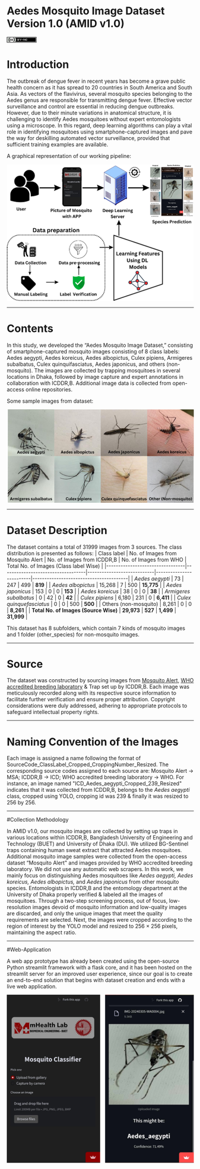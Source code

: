 # Aedes Mosquito Image Dataset Version 1.0 (AMID v1.0)

![License](cc.png)

# Introduction

The outbreak of dengue fever in recent years has become a grave public health concern as it has spread to 20 countries in South America and South Asia. As vectors of the flavivirus, several mosquito species belonging to the Aedes genus are responsible for transmitting dengue fever. Effective vector surveillance and control are essential in reducing dengue outbreaks. However, due to their minute variations in anatomical structure, it is challenging to identify Aedes mosquitoes without expert entomologists using a microscope. In this regard, deep learning algorithms can play a vital role in identifying mosquitoes using smartphone-captured images and pave the way for deskilling automated vector surveillance, provided that sufficient training examples are available. 

A graphical representation of our working pipeline: <br />

![Working pipleine](workflow.png)

* * *

# Contents

In this study, we developed the “Aedes Mosquito Image Dataset,” consisting of smartphone-captured mosquito images consisting of 8 class labels: Aedes aegypti, Aedes koreicus, Aedes albopictus, Culex pipiens, Armigeres subalbatus, Culex quinquifasciatus, Aedes japonicus, and others (non-mosquito). The images are collected by trapping mosquitoes in several locations in Dhaka, followed by image capture and expert annotations in collaboration with ICDDR,B. Additional image data is collected from open-access online repositories. 

Some sample images from dataset: <br />

![Sample Images](sampleimages.png)

* * *

# Dataset Description

The dataset contains a total of 31999 images from 3 sources. The class distribution is presented as follows:
| Class label                     | No. of Images from Mosquito Alert | No. of Images from ICDDR,B | No. of Images from WHO | Total No. of Images (Class label Wise) |
|---------------------------------|-----------------------------------|----------------------------|-------------------------|----------------------------------------|
| *Aedes aegypti*                   | 73                                | 247                        | 499                     | **819**                                    |
| *Aedes albopictus*                | 15,268                            | 7                          | 500                     | **15,775**                                 |
| *Aedes japonicus*                 | 153                               | 0                          | 0                       | **153**                                    |
| *Aedes koreicus*                  | 38                                | 0                          | 0                       | **38**                                     |
| *Armigeres subalbatus*            | 0                                 | 42                         | 0                       | **42**                                     |
| *Culex pipiens*                   | 6,180                             | 231                        | 0                       | **6,411**                                  |
| *Culex quinquefasciatus*          | 0                                 | 0                          | 500                     | **500**                                    |
| Others (non-mosquito)           | 8,261                             | 0                          | 0                       | **8,261**                                  |
| **Total No. of Images (Source Wise)** | **29,973**                       | **527**                    | **1,499**               | **31,999**                             |


This dataset has 8 subfolders, which contain 7 kinds of mosquito images and 1 folder (other_species) for non-mosquito images.

* * *

# Source

The dataset was constructed by sourcing images from [Mosquito Alert](https://www.mosquitoalert.com/en/mosquito-images-dataset/), [WHO accredited breeding laboratory](https://data.mendeley.com/datasets/zw4p9kj6nt/2) & Trap set up by ICDDR,B. Each image was meticulously recorded along with its respective source information to facilitate further verification and ensure proper attribution. Copyright considerations were duly addressed, adhering to appropriate protocols to safeguard intellectual property rights.

* * *

# Naming Convention of the Images

Each image is assigned a name following the format of SourceCode_ClassLabel_Cropped_CroppingNumber_Resized. The corresponding source codes assigned to each source are: Mosquito Alert -&gt; MSA; ICDDR,B -&gt; ICD; WHO accredited breeding laboratory -&gt; WHO. For instance, an image named "ICD_Aedes_aegypti_Cropped_239_Resized" indicates that it was collected from ICDDR,B, belongs to the *Aedes aegypti* class, cropped using YOLO, cropping id was 239 & finally it was resized to 256 by 256.

* * *

#Collection Methodology

In AMID v1.0, our mosquito images are collected by setting up traps in various locations within ICDDR,B, Bangladesh University of Engineering and Technology (BUET) and University of Dhaka (DU). We utilized BG-Sentinel traps containing human sweat extract that attracted Aedes mosquitoes. Additional mosquito image samples were collected from the open-access dataset “Mosquito Alert" and images provided by WHO accredited breeding laboratory. We did not use any automatic web scrapers. In this work, we mainly focus on distinguishing Aedes mosquitoes like *Aedes aegypti, Aedes koreicus, Aedes albopictus,* and *Aedes japonicus* from other mosquito species. Entomologists in ICDDR,B and the entomology department at the University of Dhaka properly verified & labeled all the images of mosquitoes. Through a two-step screening process, out of focus, low-resolution images devoid of mosquito information and low-quality images are discarded, and only the unique images that meet the quality requirements are selected. Next, the images were cropped according to the region of interest by the YOLO model and resized to 256 × 256 pixels, maintaining the aspect ratio. 

* * *

#Web-Application

A web app prototype has already been created using the open-source Python streamlit framework with a flask core, and it has been hosted on the streamlit server for an improved user experience, since our goal is to create an end-to-end solution that begins with dataset creation and ends with a live web application. 

![](webapp.png)
